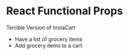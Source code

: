 # React Functional Props

Terrible Version of InstaCart
- Have a list of grocery items
- Add grocery items to a cart
